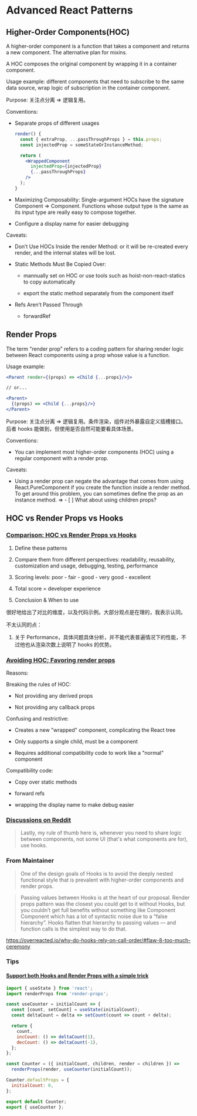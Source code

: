 # Advanced React Patterns

## Higher-Order Components(HOC)

A higher-order component is a function that takes a component and returns a new component. The alternative plan for mixins.

A HOC composes the original component by wrapping it in a container component.

Usage example: different components that need to subscribe to the same data source, wrap logic of subscription in the container component.

Purpose: 关注点分离 => 逻辑复用。

Conventions:

* Separate props of different usages

  ```jsx
  render() {
    const { extraProp, ...passThroughProps } = this.props;
    const injectedProp = someStateOrInstanceMethod;

    return (
      <WrappedComponent
        injectedProp={injectedProp}
        {...passThroughProps}
      />
    );
  }
  ```

* Maximizing Composability: Single-argument HOCs have the signature Component => Component. Functions whose output type is the same as its input type are really easy to compose together.

* Configure a display name for easier debugging

Caveats:

* Don’t Use HOCs Inside the render Method: or it will be re-created every render, and the internal states will be lost.

* Static Methods Must Be Copied Over:

  * mannually set on HOC or use tools such as hoist-non-react-statics to copy automatically

  * export the static method separately from the component itself

* Refs Aren’t Passed Through

  * forwardRef

## Render Props

The term “render prop” refers to a coding pattern for sharing render logic between React components using a prop whose value is a function.

Usage example:

```jsx
<Parent render={(props) => <Child {...props}/>}>

// or...

<Parent>
  {(props) => <Child {...props}/>}
</Parent>
```

Purpose: 关注点分离 => 逻辑复用。条件渲染，组件对外暴露自定义插槽接口。后者 hooks 能做到，但使用是否自然可能要看具体场景。

Conventions:

* You can implement most higher-order components (HOC) using a regular component with a render prop.

Caveats:

* Using a render prop can negate the advantage that comes from using React.PureComponent if you create the function inside a render method. To get around this problem, you can sometimes define the prop as an instance method. => - [ ] What about using children props?

## HOC vs Render Props vs Hooks

### [Comparison: HOC vs Render Props vs Hooks](https://medium.com/simply/comparison-hocs-vs-render-props-vs-hooks-55f9ffcd5dc6)

1. Define these patterns

2. Compare them from different perspectives: readability, reusability, customization and usage, debugging, testing, performance

3. Scoring levels: poor - fair - good - very good - excellent

4. Total score = developer experience

5. Conclusion & When to use

很好地给出了对比的维度，以及代码示例。大部分观点是在理的，我表示认同。

不太认同的点：

1. 关于 Performance，具体问题具体分析，并不能代表普遍情况下的性能，不过他也从渲染次数上说明了 hooks 的优势。

### [Avoiding HOC; Favoring render props](https://gist.github.com/heygrady/f9bf3b6dd93fe3d87ba87430fd3c20d5)

Reasons:

Breaking the rules of HOC:

* Not providing any derived props

* Not providing any callback props

Confusing and restrictive:

* Creates a new "wrapped" component, complicating the React tree

* Only supports a single child, must be a component

* Requires additional compatibility code to work like a "normal" component

Compatibility code:

* Copy over static methods

* forward refs

* wrapping the display name to make debug easier

### [Discussions on Reddit](https://www.reddit.com/r/reactjs/comments/azo7tm/confused_about_the_state_harhar_of_hoc_v_render/)

> Lastly, my rule of thumb here is, whenever you need to share logic between components, not some UI (that's what components are for), use hooks.

### From Maintainer

> One of the design goals of Hooks is to avoid the deeply nested functional style that is prevalent with higher-order components and render props.

> Passing values between Hooks is at the heart of our proposal. Render props pattern was the closest you could get to it without Hooks, but you couldn’t get full benefits without something like Component Component which has a lot of syntactic noise due to a “false hierarchy”. Hooks flatten that hierarchy to passing values — and function calls is the simplest way to do that.

https://overreacted.io/why-do-hooks-rely-on-call-order/#flaw-8-too-much-ceremony

### Tips

#### [Support both Hooks and Render Props with a simple trick](https://americanexpress.io/hydra/)

```jsx
import { useState } from 'react';
import renderProps from 'render-props';

const useCounter = initialCount => {
  const [count, setCount] = useState(initialCount);
  const deltaCount = delta => setCount(count => count + delta);

  return {
    count,
    incCount: () => deltaCount(1),
    decCount: () => deltaCount(-1),
  };
};

const Counter = ({ initialCount, children, render = children }) =>
  renderProps(render, useCounter(initialCount));

Counter.defaultProps = {
  initialCount: 0,
};

export default Counter;
export { useCounter };
```
